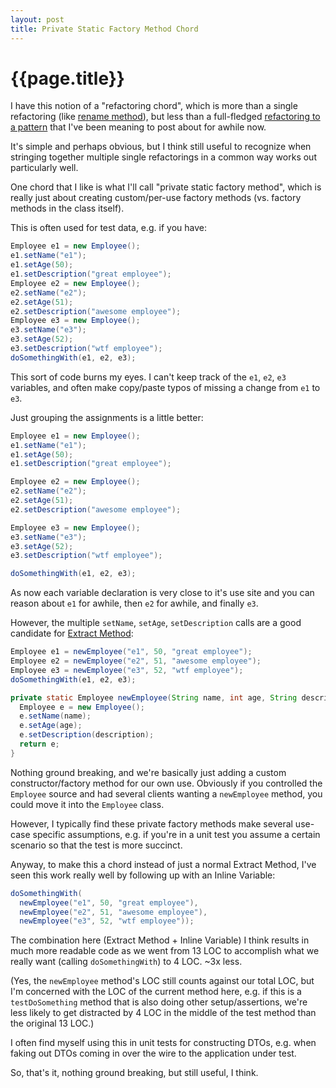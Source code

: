 ```yaml
---
layout: post
title: Private Static Factory Method Chord
---
```


{{page.title}}
==============

I have this notion of a "refactoring chord", which is more than a single refactoring (like [rename method](http://martinfowler.com/refactoring/catalog/renameMethod.html)), but less than a full-fledged [refactoring to a pattern](http://industriallogic.com/xp/refactoring/) that I've been meaning to post about for awhile now.

It's simple and perhaps obvious, but I think still useful to recognize when stringing together multiple single refactorings in a common way works out particularly well.

One chord that I like is what I'll call "private static factory method", which is really just about creating custom/per-use factory methods (vs. factory methods in the class itself).

This is often used for test data, e.g. if you have:

```java
Employee e1 = new Employee();
e1.setName("e1");
e1.setAge(50);
e1.setDescription("great employee");
Employee e2 = new Employee();
e2.setName("e2");
e2.setAge(51);
e2.setDescription("awesome employee");
Employee e3 = new Employee();
e3.setName("e3");
e3.setAge(52);
e3.setDescription("wtf employee");
doSomethingWith(e1, e2, e3);
```

This sort of code burns my eyes. I can't keep track of the `e1`, `e2`, `e3` variables, and often make copy/paste typos of missing a change from `e1` to `e3`.

Just grouping the assignments is a little better:

```java
Employee e1 = new Employee();
e1.setName("e1");
e1.setAge(50);
e1.setDescription("great employee");

Employee e2 = new Employee();
e2.setName("e2");
e2.setAge(51);
e2.setDescription("awesome employee");

Employee e3 = new Employee();
e3.setName("e3");
e3.setAge(52);
e3.setDescription("wtf employee");

doSomethingWith(e1, e2, e3);
```

As now each variable declaration is very close to it's use site and you can reason about `e1` for awhile, then `e2` for awhile, and finally `e3`.

However, the multiple `setName`, `setAge`, `setDescription` calls are a good candidate for [Extract Method](http://martinfowler.com/refactoring/catalog/extractMethod.html):

```java
Employee e1 = newEmployee("e1", 50, "great employee");
Employee e2 = newEmployee("e2", 51, "awesome employee");
Employee e3 = newEmployee("e3", 52, "wtf employee");
doSomethingWith(e1, e2, e3);

private static Employee newEmployee(String name, int age, String description) {
  Employee e = new Employee();
  e.setName(name);
  e.setAge(age);
  e.setDescription(description);
  return e;
}
```

Nothing ground breaking, and we're basically just adding a custom constructor/factory method for our own use. Obviously if you controlled the `Employee` source and had several clients wanting a `newEmployee` method, you could move it into the `Employee` class.

However, I typically find these private factory methods make several use-case specific assumptions, e.g. if you're in a unit test you assume a certain scenario so that the test is more succinct.

Anyway, to make this a chord instead of just a normal Extract Method, I've seen this work really well by following up with an Inline Variable:

```java
doSomethingWith(
  newEmployee("e1", 50, "great employee"),
  newEmployee("e2", 51, "awesome employee"),
  newEmployee("e3", 52, "wtf employee"));
```

The combination here (Extract Method + Inline Variable) I think results in much more readable code as we went from 13 LOC to accomplish what we really want (calling `doSomethingWith`) to 4 LOC. ~3x less.

(Yes, the `newEmployee` method's LOC still counts against our total LOC, but I'm concerned with the LOC of the current method here, e.g. if this is a `testDoSomething` method that is also doing other setup/assertions, we're less likely to get distracted by 4 LOC in the middle of the test method than the original 13 LOC.)

I often find myself using this in unit tests for constructing DTOs, e.g. when faking out DTOs coming in over the wire to the application under test.

So, that's it, nothing ground breaking, but still useful, I think.

